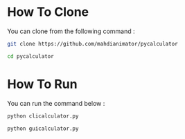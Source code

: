 # How To Clone
You can clone from the following command :
```bash
git clone https://github.com/mahdianimator/pycalculator
```
```bash
cd pycalculator
```
# How To Run
You can run the command below :
```bash
python clicalculator.py
```
```bash
python guicalculator.py
```
